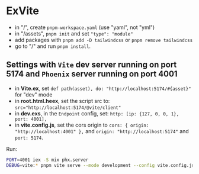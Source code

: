 # ExVite

- in "/", create `pnpm-workspace.yaml` (use "yaml", not "yml")
- in "/assets", `pnpm init` and set `"type": "module"`
- add packages with `pnpm add -D tailwindcss` or `pnpm remove tailwindcss` 
- go to "/" and run `pnpm install`.

## Settings with `Vite` dev server running on port 5174 and `Phoenix` server running on port 4001

- in __Vite.ex__, set `def path(asset), do: "http://localhost:5174/#{asset}"` for "dev" mode
- in __root.html.heex__, set the script src to:  `src="http://localhost:5174/@vite/client"`
- in __dev.exs__,  in the `Endpoint` config, set: `http: [ip: {127, 0, 0, 1}, port: 4001],`
- in __vite.config.js__, set the cors origin to `cors: { origin: "http://localhost:4001" },`  and `origin: "http://localhost:5174"` and `port: 5174`.

Run:

```sh
PORT=4001 iex -S mix phx.server
DEBUG=vite:* pnpm vite serve --mode development --config vite.config.js
```
